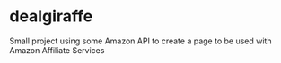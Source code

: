dealgiraffe
===========

Small project using some Amazon API to create a page to be used with Amazon Affiliate Services
